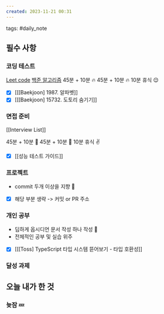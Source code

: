 ```yaml
---  
created: 2023-11-21 00:31  
---  
```

tags: #daily_note  
  
## 필수 사항
### 코딩 테스트
[Leet code](https://leetcode.com/problemset/algorithms/?difficulty=MEDIUM&page=1&status=NOT_STARTED)
[백준 알고리즘](https://devjeong.com/algorithm/algorithm-1/#%EC%BD%94%EB%94%A9-%ED%85%8C%EC%8A%A4%ED%8A%B8-%EB%8C%80%EB%B9%84-%EB%B0%B1%EC%A4%80-%EB%AC%B8%EC%A0%9C-%EC%B6%94%EC%B2%9C) 
45분 + 10분 🔥
45분 + 10분 🔥
10분 휴식 😌
- [x] [[[Baekjoon] 1987. 알파벳]]
- [x] [[[Baekjoon] 15732. 도토리 숨기기]]

### 면접 준비
[[Interview List]]

45분 + 10분 🔎
45분 + 10분 🔎
10분 휴식 ✌️
- [x] [[성능 테스트 가이드]]

### 프로젝트
- commit 두개 이상을 지향 🤟
- [x] 해당 부분 생략
-> 커밋 or PR 주소

### 개인 공부
- 딥하게 옵시디언 문서 작성 하나 작성 🧐
- 전체적인 공부 및 실습 위주
- [x] [[[Toss] TypeScript 타입 시스템 뜯어보기 - 타입 호환성]]

### 달성 과제

## 오늘 내가 한 것
### 늦잠 💤